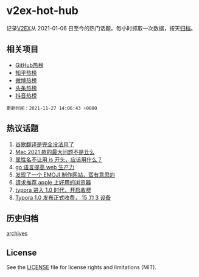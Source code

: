 # v2ex-hot-hub

 记录[V2EX](https://www.v2ex.com/)从 2021-01-06 日至今的热门话题。每小时抓取一次数据，按天[归档](archives)。
 
 ## 相关项目

- [GitHub热榜](https://github.com/snaildev/github-hot-hub)
- [知乎热榜](https://github.com/snaildev/zhihu-hot-hub)
- [微博热榜](https://github.com/snaildev/weibo-hot-hub)
- [头条热榜](https://github.com/snaildev/toutiao-hot-hub)
- [抖音热榜](https://github.com/snaildev/douyin-hot-hub)


 `更新时间：2021-11-27 14:06:43 +0800`

## 热议话题

1. [谷歌翻译是完全没法用了](https://www.v2ex.com/t/818213)
1. [Mac 2021 款的最大问题不是丑么](https://www.v2ex.com/t/818198)
1. [属性名不让用 is 开头，应该用什么？](https://www.v2ex.com/t/818150)
1. [go 语言提高 web 生产力](https://www.v2ex.com/t/818157)
1. [发现了一个 EMOJI 制作网站，蛮有意思的](https://www.v2ex.com/t/818180)
1. [请求推荐 apple 上好用的浏览器](https://www.v2ex.com/t/818234)
1. [typora 进入 1.0 时代，开启收费](https://www.v2ex.com/t/818221)
1. [Typora 1.0 发布正式收费， 15 刀 3 设备](https://www.v2ex.com/t/818236)

## 历史归档

[archives](archives)

## License

See the [LICENSE](LICENSE) file for license rights and limitations (MIT).
